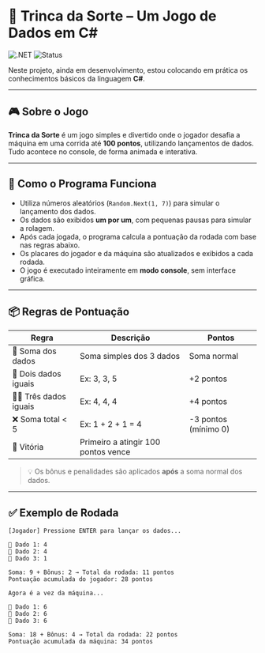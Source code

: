 # 🎲 Trinca da Sorte – Um Jogo de Dados em C#

![.NET](https://img.shields.io/badge/.NET-6.0-blue)
![Status](https://img.shields.io/badge/status-em%20desenvolvimento-yellow)

Neste projeto, ainda em desenvolvimento, estou colocando em prática os conhecimentos básicos da linguagem **C#**.

---

## 🎮 Sobre o Jogo

**Trinca da Sorte** é um jogo simples e divertido onde o jogador desafia a máquina em uma corrida até **100 pontos**, utilizando lançamentos de dados. Tudo acontece no console, de forma animada e interativa.

---

## 🧠 Como o Programa Funciona

- Utiliza números aleatórios (`Random.Next(1, 7)`) para simular o lançamento dos dados.
- Os dados são exibidos **um por um**, com pequenas pausas para simular a rolagem.
- Após cada jogada, o programa calcula a pontuação da rodada com base nas regras abaixo.
- Os placares do jogador e da máquina são atualizados e exibidos a cada rodada.
- O jogo é executado inteiramente em **modo console**, sem interface gráfica.

---

## 📦 Regras de Pontuação

| Regra               | Descrição                              | Pontos              |
|---------------------|----------------------------------------|---------------------|
| 🎲 Soma dos dados   | Soma simples dos 3 dados               | Soma normal         |
| 🟰 Dois dados iguais | Ex: 3, 3, 5                            | +2 pontos           |
| 🟰🟰 Três dados iguais | Ex: 4, 4, 4                            | +4 pontos           |
| ❌ Soma total < 5    | Ex: 1 + 2 + 1 = 4                      | -3 pontos (mínimo 0)|
| 🎯 Vitória           | Primeiro a atingir 100 pontos vence   |                     |

> 💡 Os bônus e penalidades são aplicados **após** a soma normal dos dados.

---

## ✅ Exemplo de Rodada

```plaintext
[Jogador] Pressione ENTER para lançar os dados...

🎲 Dado 1: 4
🎲 Dado 2: 4
🎲 Dado 3: 1

Soma: 9 + Bônus: 2 → Total da rodada: 11 pontos
Pontuação acumulada do jogador: 28 pontos

Agora é a vez da máquina...

🎲 Dado 1: 6
🎲 Dado 2: 6
🎲 Dado 3: 6

Soma: 18 + Bônus: 4 → Total da rodada: 22 pontos
Pontuação acumulada da máquina: 34 pontos

